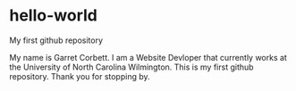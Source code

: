 # hello-world
My first github repository

My name is Garret Corbett. I am a Website Devloper that currently works at the University of North Carolina Wilmington. 
This is my first github repository. Thank you for stopping by.
